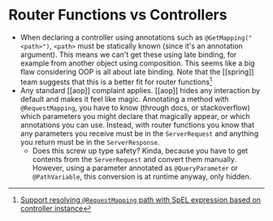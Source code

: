 # Router Functions vs Controllers
* When declaring a controller using annotations such as `@GetMapping("<path>")`, `<path>` must be statically known (since it's an annotation argument). This means we can't get these using late binding, for example from another object using composition. This seems like a big flaw considering OOP is all about late binding. Note that the [[spring]] team suggests that this is a better fit for router functions[^1]
* Any standard [[aop]] complaint applies. [[aop]] hides any interaction by default and makes it feel like magic. Annotating a method with `@RequestMapping`, you have to know (through docs, or stackoverflow) which parameters you might declare that magically appear, or which annotations you can use. Instead, with router functions you know that any parameters you receive must be in the `ServerRequest` and anything you return must be in the `ServerResponse`.
  * Does this screw up type safety? Kinda, because you have to get contents from the `ServerRequest` and convert them manually. However, using a parameter annotated as `@QueryParameter` or `@PathVariable`, this conversion is at runtime anyway, only hidden.

[^1]: [Support resolving `@RequestMapping` path with SpEL expression based on controller instance](https://github.com/spring-projects/spring-framework/issues/27313)
